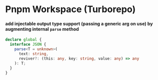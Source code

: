 # Pnpm Workspace (Turborepo)

#### add injectable output type support (passing a generic arg on use) by augmenting internal `parse` method

```ts
declare global {
  interface JSON {
    parse<T = unknown>(
      text: string,
      reviver?: (this: any, key: string, value: any) => any
    ): T;
  }
}
```


